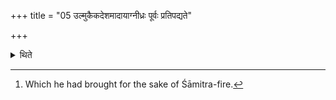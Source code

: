 +++
title = "05 उल्मुकैकदेशमादायाग्नीध्रः पूर्वः प्रतिपद्यते"

+++

<details><summary>थिते</summary>

5. (At that time) having taken a part of the fire-brand,[^1] the Āgnīdhra goes in front.  


[^1]: Which he had brought for the sake of Śāmitra-fire.
</details>
